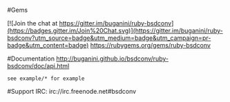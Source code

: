 #Gems

[![Join the chat at https://gitter.im/buganini/ruby-bsdconv](https://badges.gitter.im/Join%20Chat.svg)](https://gitter.im/buganini/ruby-bsdconv?utm_source=badge&utm_medium=badge&utm_campaign=pr-badge&utm_content=badge)
	https://rubygems.org/gems/ruby-bsdconv

#Documentation
	http://buganini.github.io/bsdconv/ruby-bsdconv/doc/api.html

	see example/* for example

#Support
	IRC: irc://irc.freenode.net#bsdconv

